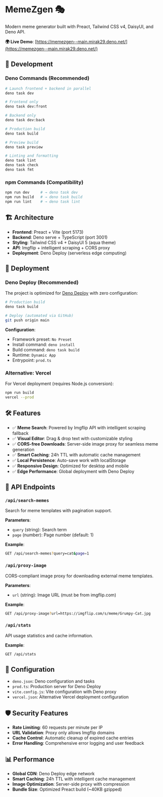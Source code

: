 # MemeZgen 🎭

Modern meme generator built with Preact, Tailwind CSS v4, DaisyUI, and Deno API.

**🌍 Live Demo**:
[https://memezgen--main.mirak29.deno.net/](https://memezgen--main.mirak29.deno.net/)

## 🚀 Development

### Deno Commands (Recommended)

```bash
# Launch frontend + backend in parallel
deno task dev

# Frontend only
deno task dev:front

# Backend only
deno task dev:back

# Production build
deno task build

# Preview build
deno task preview

# Linting and formatting
deno task lint
deno task check
deno task fmt
```

### npm Commands (Compatibility)

```bash
npm run dev     # → deno task dev
npm run build   # → deno task build
npm run lint    # → deno task lint
```

## 🏗️ Architecture

- **Frontend**: Preact + Vite (port 5173)
- **Backend**: Deno serve + TypeScript (port 3001)
- **Styling**: Tailwind CSS v4 + DaisyUI 5 (aqua theme)
- **API**: Imgflip + intelligent scraping + CORS proxy
- **Deployment**: Deno Deploy (serverless edge computing)

## 🚀 Deployment

### Deno Deploy (Recommended)

The project is optimized for [Deno Deploy](https://deno.com/deploy) with zero
configuration:

```bash
# Production build
deno task build

# Deploy (automated via GitHub)
git push origin main
```

**Configuration**:

- Framework preset: `No Preset`
- Install command: `deno install`
- Build command: `deno task build`
- Runtime: `Dynamic App`
- Entrypoint: `prod.ts`

### Alternative: Vercel

For Vercel deployment (requires Node.js conversion):

```bash
npm run build
vercel --prod
```

## 🛠️ Features

- ✅ **Meme Search**: Powered by Imgflip API with intelligent scraping fallback
- ✅ **Visual Editor**: Drag & drop text with customizable styling
- ✅ **CORS-free Downloads**: Server-side image proxy for seamless meme
  generation
- ✅ **Smart Caching**: 24h TTL with automatic cache management
- ✅ **Local Persistence**: Auto-save work with localStorage
- ✅ **Responsive Design**: Optimized for desktop and mobile
- ✅ **Edge Performance**: Global deployment with Deno Deploy

## 🔧 API Endpoints

### `/api/search-memes`

Search for meme templates with pagination support.

**Parameters**:

- `query` (string): Search term
- `page` (number): Page number (default: 1)

**Example**:

```bash
GET /api/search-memes?query=cat&page=1
```

### `/api/proxy-image`

CORS-compliant image proxy for downloading external meme templates.

**Parameters**:

- `url` (string): Image URL (must be from imgflip.com)

**Example**:

```bash
GET /api/proxy-image?url=https://imgflip.com/s/meme/Grumpy-Cat.jpg
```

### `/api/stats`

API usage statistics and cache information.

**Example**:

```bash
GET /api/stats
```

## 🔧 Configuration

- `deno.json`: Deno configuration and tasks
- `prod.ts`: Production server for Deno Deploy
- `vite.config.js`: Vite configuration with Deno proxy
- `vercel.json`: Alternative Vercel deployment configuration

## 🛡️ Security Features

- **Rate Limiting**: 60 requests per minute per IP
- **URL Validation**: Proxy only allows Imgflip domains
- **Cache Control**: Automatic cleanup of expired cache entries
- **Error Handling**: Comprehensive error logging and user feedback

## 📊 Performance

- **Global CDN**: Deno Deploy edge network
- **Smart Caching**: 24h TTL with intelligent cache management
- **Image Optimization**: Server-side proxy with compression
- **Bundle Size**: Optimized Preact build (~40KB gzipped)
